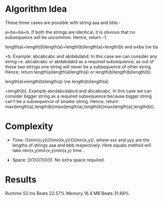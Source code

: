 # Algorithm Idea

These three cases are possible with string aaa and bbb:-

a=ba=ba=b. If both the strings are identical, it is obvious that no subsequence will be uncommon. Hence, return -1.

length(a)=length(b)length(a)=length(b)length(a)=length(b) and a≠ba \ne ba

=b. Example: abcabcabc and abdabdabd. In this case we can consider any string i.e. abcabcabc or abdabdabd as a required subsequence, as out of these two strings one string will never be a subsequence of other string. Hence, return length(a)length(a)length(a) or length(b)length(b)length(b).

length(a)≠length(b)length(a) \ne length(b)length(a)

=length(b). Example abcdabcdabcd and abcabcabc. In this case we can consider bigger string as a required subsequence because bigger string can't be a subsequence of smaller string. Hence, return max(length(a),length(b))max(length(a),length(b))max(length(a),length(b)).

# Complexity

- Time: O(min(x,y))O(min(x,y))O(min(x,y)). where xxx and yyy are the lengths of strings aaa and bbb respectively. Here equals method will take min(x,y)min(x,y)min(x,y) time .

- Space: O(1)O(1)O(1). No extra space required.

# Results

Runtime
52 ms
Beats
22.57%
Memory
16.4 MB
Beats
31.88%